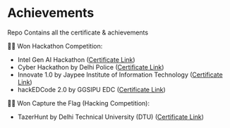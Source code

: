 # Achievements
Repo Contains all the certificate &amp; achievements

🧑‍💻 Won Hackathon Competition:
- Intel Gen AI Hackathon ([Certificate Link](/cert/intel.pdf))
- Cyber Hackathon by Delhi Police ([Certificate Link](/cert/delhi_police.pdf))
- Innovate 1.0 by Jaypee Institute of Information Technology ([Certificate Link](/cert/jiit.pdf))
- hackEDCode 2.0 by GGSIPU EDC ([Certificate Link](/cert/hackedcode.pdf))

🧑‍💻 Won Capture the Flag (Hacking Competition):
- TazerHunt by Delhi Technical University (DTU) ([Certificate Link](/cert/dtu_ctf.pdf))

